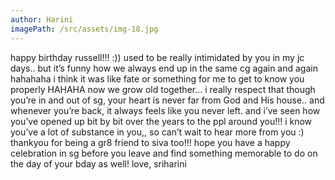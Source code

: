 ```yaml
---
author: Harini
imagePath: /src/assets/img-18.jpg
---
```


happy birthday russell!!! :)) used to be really intimidated by you in my jc days.. but it’s funny how we always end up in the same cg again and again hahahaha i think it was like fate or something for me to get to know you properly HAHAHA now we grow old together… i really respect that though you’re in and out of sg, your heart is never far from God and His house.. and whenever you’re back, it always feels like you never left. and i’ve seen how you’ve opened up bit by bit over the years to the ppl around you!!! i know you’ve a lot of substance in you,, so can’t wait to hear more from you :) thankyou for being a gr8 friend to siva too!!! hope you have a happy celebration in sg before you leave and find something memorable to do on the day of your bday as well!
love, sriharini

